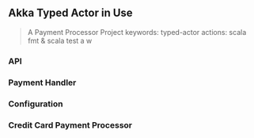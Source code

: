 ## Akka Typed Actor in Use
> A Payment Processor Project
> keywords: typed-actor
> actions: scala fmt & scala test a w
### API

### Payment Handler

### Configuration

### Credit Card Payment Processor
